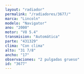 ```yaml
---
layout: "radiador"
permalink: "/radiadores/3677/"
marca: "Lincoln"
modelo: "Navigator"
ano: "2000"
motor: "V8 5.4"
transmision: "Automática"
parte: "431329"
clima: "Con clima"
alto: "31 7/8"
ancho: "17"
observaciones: "2 pulgadas grueso"
id: "3677"
---
```


